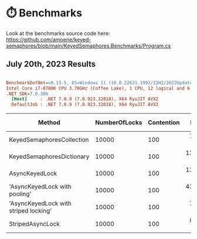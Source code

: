 # ⏱️ Benchmarks

Look at the benchmarks source code here: https://github.com/amoerie/keyed-semaphores/blob/main/KeyedSemaphores.Benchmarks/Program.cs

July 20th, 2023 Results
---------------------------

``` ini

BenchmarkDotNet=v0.13.5, OS=Windows 11 (10.0.22621.1992/22H2/2022Update/SunValley2)
Intel Core i7-8700K CPU 3.70GHz (Coffee Lake), 1 CPU, 12 logical and 6 physical cores
.NET SDK=7.0.306
  [Host]     : .NET 7.0.9 (7.0.923.32018), X64 RyuJIT AVX2
  DefaultJob : .NET 7.0.9 (7.0.923.32018), X64 RyuJIT AVX2


```
|                                Method | NumberOfLocks | Contention |      Mean |    Error |   StdDev | Ratio | RatioSD |       Gen0 |      Gen1 |      Gen2 | Allocated | Alloc Ratio |
|-------------------------------------- |-------------- |----------- |----------:|---------:|---------:|------:|--------:|-----------:|----------:|----------:|----------:|------------:|
|             KeyedSemaphoresCollection |         10000 |        100 |  77.92 ms | 1.361 ms | 1.273 ms |  1.00 |    0.00 |  2285.7143 | 2142.8571 | 1000.0000 |   31.7 MB |        1.00 |
|             KeyedSemaphoresDictionary |         10000 |        100 | 138.84 ms | 2.687 ms | 3.588 ms |  1.78 |    0.06 | 31750.0000 | 3500.0000 | 1000.0000 |  207.2 MB |        6.54 |
|                        AsyncKeyedLock |         10000 |        100 | 135.64 ms | 2.679 ms | 4.762 ms |  1.72 |    0.06 | 30250.0000 | 3750.0000 |  750.0000 |    200 MB |        6.31 |
|         &#39;AsyncKeyedLock with pooling&#39; |         10000 |        100 | 438.58 ms | 1.135 ms | 1.006 ms |  5.63 |    0.09 |  8000.0000 | 1000.0000 | 1000.0000 |  69.87 MB |        2.20 |
| &#39;AsyncKeyedLock with striped locking&#39; |         10000 |        100 |  79.63 ms | 1.573 ms | 1.683 ms |  1.02 |    0.03 |  2500.0000 | 2333.3333 | 1166.6667 |   31.7 MB |        1.00 |
|                      StripedAsyncLock |         10000 |        100 |  89.35 ms | 1.764 ms | 3.760 ms |  1.18 |    0.04 |  2833.3333 | 2166.6667 |  833.3333 |  35.53 MB |        1.12 |
